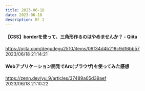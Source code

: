 ```yaml
---
title: 2023-06-18
date: 2023-06-18
description: B! 2
---
```


#### 【CSS】borderを使って、三角形作るのはやめませんか？ - Qiita
https://qiita.com/degudegu2510/items/09f34d4b218c9df6bb57<br>
2023/06/18 21:14:21<br>


#### Webアプリケーション開発でArc(ブラウザ)を使ってみた感想
https://zenn.dev/yu_9/articles/37489a65d39aef<br>
2023/06/18 21:10:22<br>


